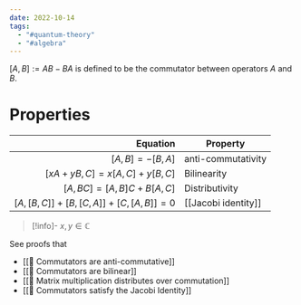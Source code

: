 ```yaml
---
date: 2022-10-14
tags:
  - "#quantum-theory"
  - "#algebra"
---
```

$[A, B] := AB - BA$ is defined to be the commutator between operators $A$ and $B$.

# Properties
| Equation | Property |
| ---: | ---- |
| $[A, B] = - [B, A]$ | anti-commutativity |
| $[xA + yB, C] = x[A, C] + y[B,C]$ | Bilinearity |
| $[A, BC] = [A,B]C + B[A,C]$ | Distributivity |
| $[A, [B,C]] + [B, [C,A]] + [C, [A,B]] = 0$ | [[Jacobi identity]] |
>[!info]-
> $x,y \in \mathbb{C}$

See proofs that
- [[📗 Commutators are anti-commutative]]
- [[📗 Commutators are bilinear]]
- [[📗 Matrix multiplication distributes over commutation]]
- [[📗 Commutators satisfy the Jacobi Identity]]
